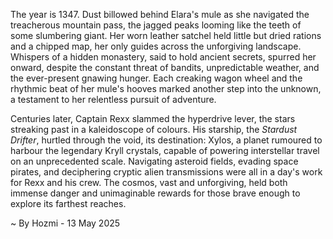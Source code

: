 
The year is 1347.  Dust billowed behind Elara's mule as she navigated the treacherous mountain pass, the jagged peaks looming like the teeth of some slumbering giant.  Her worn leather satchel held little but dried rations and a chipped map, her only guides across the unforgiving landscape.  Whispers of a hidden monastery, said to hold ancient secrets, spurred her onward, despite the constant threat of bandits, unpredictable weather, and the ever-present gnawing hunger. Each creaking wagon wheel and the rhythmic beat of her mule's hooves marked another step into the unknown, a testament to her relentless pursuit of adventure.

Centuries later, Captain Rexx slammed the hyperdrive lever, the stars streaking past in a kaleidoscope of colours.  His starship, the *Stardust Drifter*, hurtled through the void, its destination: Xylos, a planet rumoured to harbour the legendary Kryll crystals, capable of powering interstellar travel on an unprecedented scale.  Navigating asteroid fields, evading space pirates, and deciphering cryptic alien transmissions were all in a day's work for Rexx and his crew.  The cosmos, vast and unforgiving, held both immense danger and unimaginable rewards for those brave enough to explore its farthest reaches.

~ By Hozmi - 13 May 2025
